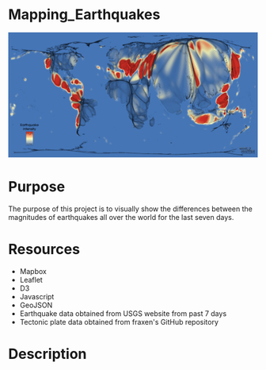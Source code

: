 # Mapping_Earthquakes

![git-hub](https://github.com/MonaElahi/Mapping_Earthquakes/blob/ba8108690b323330da3f9628ddb5d55c3ff24d4a/CoverImg.png)


# Purpose
The purpose of this project is to visually show the differences between the magnitudes 
of earthquakes all over the world for the last seven days.


# Resources

- Mapbox
- Leaflet
- D3
- Javascript
- GeoJSON
- Earthquake data obtained from USGS website from past 7 days
- Tectonic plate data obtained from fraxen's GitHub repository

# Description





